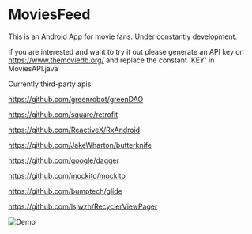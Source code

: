 # MoviesFeed
This is an Android App for movie fans. Under constantly development.

If you are interested and want to try it out please generate an API key on https://www.themoviedb.org/ and replace the constant 'KEY' in MoviesAPI.java


Currently third-party apis:

https://github.com/greenrobot/greenDAO

https://github.com/square/retrofit

https://github.com/ReactiveX/RxAndroid

https://github.com/JakeWharton/butterknife

https://github.com/google/dagger

https://github.com/mockito/mockito

https://github.com/bumptech/glide

https://github.com/lsjwzh/RecyclerViewPager

![Demo](https://cloud.githubusercontent.com/assets/8161635/23390250/d7422776-fd3a-11e6-94bf-f8d6e0f6a7f6.gif)
